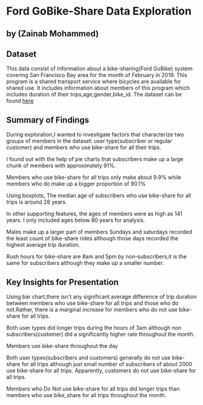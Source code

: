 # Ford GoBike-Share Data Exploration
## by (Zainab Mohammed)


## Dataset

This data consist of information about a bike-sharing(Ford GoBike) system covering San Francisco Bay area for the month of February in 2019. This program is a shared transport service where bicycles are available for shared use.
It includes information about members of this program which includes duration of their trips,age,gender,bike_id.
The dataset can be found [here](https://github.com/BetaNYC/Bike-Share-Data-Best-Practices/wiki/Bike-Share-Data-Systems)

## Summary of Findings
During exploration,I wanted to investigate factors that characterize two groups of members in the dataset: 
user type(subscriber or regular customer) and members who use bike-share for all their trips.

I found out with the help of pie charts that subscribers make up a large chunk of members with approximately 91%.

Members who use bike-share for all trips only make about 9.9% while members who do make up a bigger proportion of 90.1%

Using boxplots, The median age of subscribers who use bike-share for all trips is around 28 years.                                      

In other supporting features, the ages of members were as high as 141 years. I only included ages below 80 years for analysis.

Males make up a larger part of members
Sundays and saturdays recorded the least count of bike-share rides although those days recorded the highest average trip duration.

Rush hours for bike-share are 8am and 5pm by non-subscribers,it is the same for subscribers although they make up a smaller number.



## Key Insights for Presentation

Using bar chart,there isn't any significant average difference of trip duration between members who use bike-share for all trips and those who do not.Rather, there is a marginal increase for members who do not use bike-share for all trips.


Both user types did longer trips during the hours of 3am  although non subscribers(customer) did a significantly higher rate throughout the month.


Members use bike-share throughout the day

Both user types(subscribers and customers) generally do not use bike-share for all trips although just small number of subscribers of about 2000 use bike-share for all trips.
Apparently, customers do not use bike-share for all trips.


Members who Do Not use bike-share for all trips did longer trips than members who use bike_share for all trips throughout the month.

